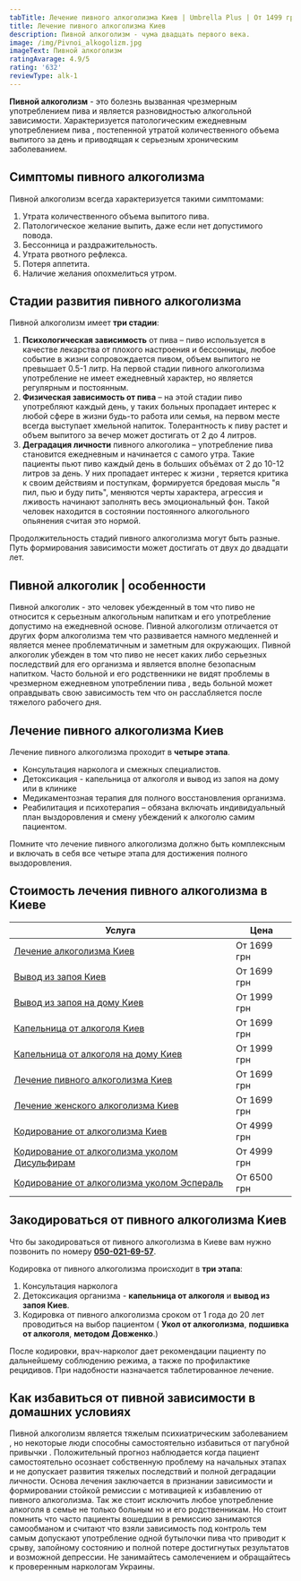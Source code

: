 ```yaml
---
tabTitle: Лечение пивного алкоголизма Киев | Umbrella Plus | От 1499 грн
title: Лечение пивного алкоголизма Киев
description: Пивной алкоголизм - чума двадцать первого века.
image: /img/Pivnoi_alkogolizm.jpg
imageText: Пивной алкоголизм
ratingAvarage: 4.9/5
rating: '632'
reviewType: alk-1
---
```


**Пивной алкоголизм** - это болезнь вызванная чрезмерным употреблением пива и является разновидностью алкогольной зависимости. Характеризуется патологическим ежедневным употреблением пива , постепенной утратой количественного объема выпитого за день и приводящая к серьезным хроническим заболеванием.

## Симптомы пивного алкоголизма

Пивной алкоголизм всегда характеризуется такими симптомами:

1. Утрата количественного объема выпитого пива.
2. Патологическое желание выпить, даже если нет допустимого повода.
3. Бессонница и раздражительность.
4. Утрата рвотного рефлекса.
5. Потеря аппетита.
6. Наличие желания опохмелиться утром.

## Стадии развития пивного алкоголизма

Пивной алкоголизм имеет **три стадии**:

1. **Психологическая зависимость** от пива – пиво используется в качестве лекарства от плохого настроения и бессонницы, любое событие в жизни сопровождается пивом, объем выпитого не превышает 0.5-1 литр. На первой стадии пивного алкоголизма употребление не имеет ежедневный характер, но является регулярным и постоянным.
2. **Физическая зависимость от пива** – на этой стадии пиво употребляют каждый день, у таких больных пропадает интерес к любой сфере в жизни будь-то работа или семья, на первом месте всегда выступает хмельной напиток. Толерантность к пиву растет и объем выпитого за вечер может достигать от 2 до 4 литров.
3. **Деградация личности** пивного алкоголика – употребление пива становится ежедневным и начинается с самого утра. Такие пациенты пьют пиво каждый день в больших объёмах от 2 до 10-12 литров за день. У них пропадает интерес к жизни , теряется критика к своим действиям и поступкам, формируется бредовая мысль "я пил, пью и буду пить", меняются черты характера, агрессия и лживость начинают заполнять весь эмоциональный фон. Такой человек находится в состоянии постоянного алкогольного опьянения считая это нормой.

Продолжительность стадий пивного алкоголизма могут быть разные. Путь формирования зависимости может достигать от двух до двадцати лет.

## Пивной алкоголик | особенности

Пивной алкоголик - это человек убежденный в том что пиво не относится к серьезным алкогольным напиткам и его употребление допустимо на ежедневной основе. Пивной алкоголизм отличается от других форм алкоголизма тем что развивается намного медленней и является менее проблематичным и заметным для окружающих. Пивной алкоголик убежден в том что пиво не несет каких либо серьезных последствий для его организма и является вполне безопасным напитком. Часто больной и его родственники не видят проблемы в чрезмерном ежедневном употреблении пива , ведь больной может оправдывать свою зависимость тем что он расслабляется после тяжелого рабочего дня.

## Лечение пивного алкоголизма Киев

Лечение пивного алкоголизма проходит в **четыре этапа**.

* Консультация нарколога и смежных специалистов.
* Детоксикация - капельница от алкоголя и вывод из запоя на дому или в клинике
* Медикаментозная терапия для полного восстановления организма.
* Реабилитация и психотерапия – обязана включать индивидуальный план выздоровления и смену убеждений к алкоголю самим пациентом.

Помните что лечение пивного алкоголизма должно быть комплексным и включать в себя все четыре этапа для достижения полного выздоровления.

## Стоимость лечения пивного алкоголизма в Киеве

| Услуга                                                                                  | Цена        |
| --------------------------------------------------------------------------------------- | ----------- |
| [Лечение алкоголизма Киев](lechenie-alkogolizma-kiev)                                   | От 1699 грн |
| [Вывод из запоя Киев](Vivod-iz-zapoia-kiev)                                             | От 1699 грн |
| [Вывод из запоя на дому Киев](Vivod-iz-zapoia-na-domy-kiev)                             | От 1999 грн |
| [Капельница от алкоголя Киев](Kapelnica_ot_alkogola_kiev)                               | От 1699 грн |
| [Капельница от алкоголя на дому Киев](Kapelnica_ot_alkogola_na_domy_kiev)               | От 1999 грн |
| [Лечение пивного алкоголизма Киев](lechenie-pivnogi-alkogolizma-kiev)                   | От 1699 грн |
| [Лечение женского алкоголизма Киев](lechenie-jenskogo-alkogolizma-kiev)                 | От 1699 грн |
| [Кодирование от алкоголизма Киев](kodirovka-ot-alkogolia-kiev)                          | От 4999 грн |
| [Кодирование от алкоголизма уколом Дисульфирам](kodirovka-ot-alkogolia-disulfiram-kiev) | От 4999 грн |
| [Кодирование от алкоголизма уколом Эспераль](kodirovka-ot-alkogolizma-espiarl-kiev)     | От 6500 грн |

## Закодироваться от пивного алкоголизма Киев

Что бы закодироваться от пивного алкоголизма в Киеве вам нужно позвонить по номеру **[050-021-69-57](tel:0500216957)**.

Кодировка от пивного алкоголизма происходит в **три этапа**:

1. Консультация нарколога
2. Детоксикация организма - **капельница от алкоголя** и **вывод из запоя Киев**.
3. Кодировка от пивного алкоголизма сроком от 1 года до 20 лет проводиться на выбор пациентом ( **Укол от алкоголизма**, **подшивка от алкоголя**, **методом Довженко**.)

После кодировки, врач-нарколог дает рекомендации пациенту по дальнейшему соблюдению режима, а также по профилактике рецидивов. При надобности назначается таблетированное лечение.

## Как избавиться от пивной зависимости в домашних условиях

Пивной алкоголизм является тяжелым психиатрическим заболеванием , но некоторые люди способны самостоятельно избавиться от пагубной привычки . Положительный прогноз наблюдается когда пациент самостоятельно осознает собственную проблему на начальных этапах и не допускает развития тяжелых последствий и полной деградации личности. Основа лечения заключается в признании зависимости и формировании стойкой ремиссии с мотивацией к избавлению от пивного алкоголизма. Так же стоит исключить любое употребление алкоголя в семье не только больным но и его родственникам. Но стоит помнить что часто пациенты вошедшии в ремиссию занимаются самообманом и считают что взяли зависимость под контроль тем самым допускают употребление одной бутылочки пива что приводит к срыву, запойному состоянию и полной потере достигнутых результатов и возможной депрессии. Не занимайтесь самолечением и обращайтесь к проверенным наркологам Украины.
